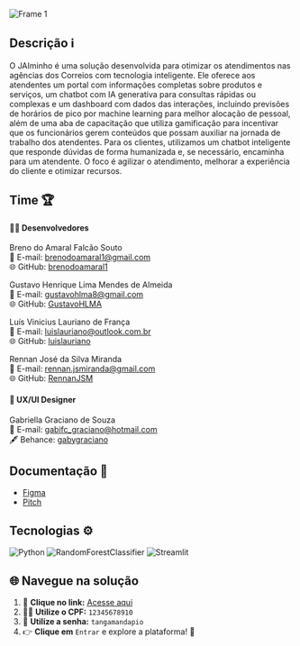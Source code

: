 ![Frame 1](https://github.com/user-attachments/assets/1e91716b-d3c5-4fee-8154-b8f7e601583b)

## Descrição ℹ️

O JAIminho é uma solução desenvolvida para otimizar os atendimentos nas agências dos Correios com tecnologia inteligente. Ele oferece aos atendentes um portal com informações completas sobre produtos e serviços, um chatbot com IA generativa para consultas rápidas ou complexas e um dashboard com dados das interações, incluindo previsões de horários de pico por machine learning para melhor alocação de pessoal, além de uma aba de capacitação que utiliza gamificação para incentivar que os funcionários gerem conteúdos que possam auxiliar na jornada de trabalho dos atendentes. Para os clientes, utilizamos um chatbot inteligente que responde dúvidas de forma humanizada e, se necessário, encaminha para um atendente. O foco é agilizar o atendimento, melhorar a experiência do cliente e otimizar recursos.

## Time 🏆

#### 👨‍💻 Desenvolvedores

Breno do Amaral Falcão Souto<br/>
📧 E-mail: brenodoamaral1@gmail.com<br/>
🌐 GitHub: [brenodoamaral1](https://github.com/brenodoamaral1)

Gustavo Henrique Lima Mendes de Almeida<br/>
📧 E-mail: gustavohlma8@gmail.com<br/>
🌐 GitHub: [GustavoHLMA](https://github.com/GustavoHLMA)

Luís Vinicius Lauriano de França<br/>
📧 E-mail: luislauriano@outlook.com.br<br/>
🌐 GitHub: [luislauriano](https://github.com/luislauriano)

Rennan José da Silva Miranda<br/>
📧 E-mail: rennan.jsmiranda@gmail.com<br/>
🌐 GitHub: [RennanJSM](https://github.com/RennanJSM )

#### 🎨 UX/UI Designer

Gabriella Graciano de Souza<br/>
📧 E-mail: gabifc_graciano@hotmail.com<br/>
🖋️ Behance: [gabygraciano](behance.net/gabygraciano)

## Documentação 📄

- [Figma](https://www.figma.com/design/CinlGX9IUBJpxRQxDR08T2/CP-Nordeste---Correios?node-id=0-1&t=m5Sc3K5RZl1vMq17-1)
- [Pitch](https://docs.google.com/presentation/d/1BD9tNqIwYPh4YpwAQVJuAf5rPFS6_9HgPajGF0DijwE/edit?usp=sharing)

## Tecnologias ⚙️

![Python](https://img.shields.io/badge/Python-3776AB?style=for-the-badge&logo=python&logoColor=white)
![RandomForestClassifier](https://img.shields.io/badge/Random_Forest-4CAF50?style=for-the-badge&logo=python&logoColor=white)
![Streamlit](https://img.shields.io/badge/Streamlit-FF4B4B?style=for-the-badge&logo=streamlit&logoColor=white)

## 🌐 Navegue na solução

1. 🔗 **Clique no link:** [Acesse aqui](https://jaiiminho-client.vercel.app/login)
2. 🧑‍💻 **Utilize o CPF:** `12345678910`
3. 🔑 **Utilize a senha:** `tangamandapio`
4. 👉 **Clique em** `Entrar` e explore a plataforma! 🚀
